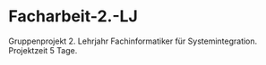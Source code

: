 # Facharbeit-2.-LJ

Gruppenprojekt 2. Lehrjahr Fachinformatiker für Systemintegration.
Projektzeit 5 Tage.
